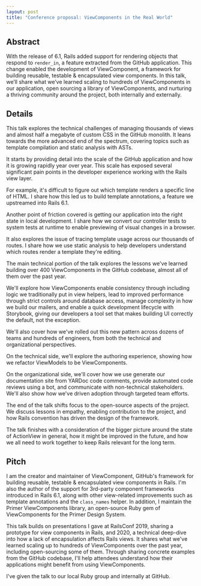 ```yaml
---
layout: post
title: "Conference proposal: ViewComponents in the Real World"
---
```


## Abstract

With the release of 6.1, Rails added support for rendering objects that respond to `render_in`, a feature extracted from the GitHub application. This change enabled the development of ViewComponent, a framework for building reusable, testable & encapsulated view components. In this talk, we’ll share what we’ve learned scaling to hundreds of ViewComponents in our application, open sourcing a library of ViewComponents, and nurturing a thriving community around the project, both internally and externally.

## Details

This talk explores the technical challenges of managing thousands of views and almost half a megabyte of custom CSS in the GitHub monolith. It leans towards the more advanced end of the spectrum, covering topics such as template compilation and  static analysis with ASTs.

It starts by providing detail into the scale of the GitHub application and how it is growing rapidly year over year. This scale has exposed several significant pain points in the developer experience working with the Rails view layer.

For example, it's difficult to figure out which template renders a specific line of HTML. I share how this led us to build template annotations, a feature we upstreamed into Rails 6.1.

Another point of friction covered is getting our application into the right state in local development. I share how we convert our controller tests to system tests at runtime to enable previewing of visual changes in a browser.

It also explores the issue of tracing template usage across our thousands of routes. I share how we use static analysis to help developers understand which routes render a template they're editing.

The main technical portion of the talk explores the lessons we've learned building over 400 ViewComponents in the GitHub codebase, almost all of them over the past year.

We'll explore how ViewComponents enable consistency through including logic we traditionally put in view helpers, lead to improved performance through strict controls around database access, manage complexity in how we build our mailers, and enable a quick development lifecycle with Storybook, giving our developers a tool set that makes building UI correctly the default, not the exception.

We'll also cover how we've rolled out this new pattern across dozens of teams and hundreds of engineers, from both the technical and organizational perspectives.

On the technical side, we'll explore the authoring experience, showing how we refactor ViewModels to be ViewComponents.

On the organizational side, we'll cover how we use generate our documentation site from YARDoc code comments, provide automated code reviews using a bot, and communicate with non-technical stakeholders. We'll also show how we've driven adoption through targeted team efforts.

The end of the talk shifts focus to the open-source aspects of the project. We discuss lessons in empathy, enabling contribution to the project, and how Rails convention has driven the design of the framework.

The talk finishes with a consideration of the bigger picture around the state of ActionView in general, how it might be improved in the future, and how we all need to work together to keep Rails relevant for the long term.

## Pitch

I am the creator and maintainer of ViewComponent, GitHub's framework for building reusable, testable & encapsulated view components in Rails. I'm also the author of the support for 3rd-party component frameworks introduced in Rails 6.1, along with other view-related improvements such as template annotations and the `class_names` helper. In addition, I maintain the Primer ViewComponents library, an open-source Ruby gem of ViewComponents for the Primer Design System.

This talk builds on presentations I gave at RailsConf 2019, sharing a prototype for view components in Rails, and 2020, a technical deep-dive into how a lack of encapsulation affects Rails views. It shares what we've learned scaling up to hundreds of ViewComponents over the past year, including open-sourcing some of them. Through sharing concrete examples from the GitHub codebase, I'll help attendees understand how their applications might benefit from using ViewComponents.

I've given the talk to our local Ruby group and internally at GitHub.
